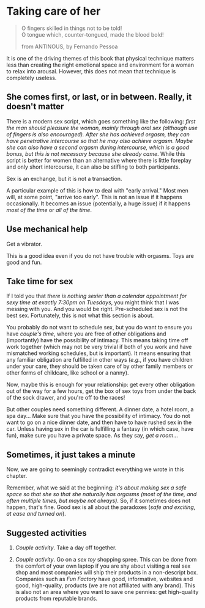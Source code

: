 # Taking care of her

> O fingers skilled in things not to be told!<br />
> O tongue which, counter-tongued, made the blood bold!<br />
>
> from ANTINOUS, by Fernando Pessoa

It is one of the driving themes of this book that physical technique matters
less than creating the right emotional space and environment for a woman to
relax into arousal. However, this does not mean that technique is completely
useless.

## She comes first, or last, or in between. Really, it doesn't matter

There is a modern sex script, which goes something like the following: _first
the man should pleasure the woman, mainly through oral sex (although use of
fingers is also encouraged). After she has achieved orgasm, they can have
penetrative intercourse so that he may also achieve orgasm. Maybe she can also
have a second orgasm during intercourse, which is a good bonus, but this is not
necessary because she already came_. While this script is better for women than
an alternative where there is little foreplay and only short intercourse, it
can also be stifling to both participants.

Sex is an exchange, but it is not a transaction.

A particular example of this is how to deal with "early arrival." Most men
will, at some point, "arrive too early". This is not an issue if it happens
occasionally. It becomes an issue (potentially, a huge issue) if it happens
_most of the time_ or _all of the time_.

## Use mechanical help

Get a vibrator.

This is a good idea even if you do not have trouble with orgasms. Toys are good
and fun.


## Take time for sex

If I told you that _there is nothing sexier than a calendar appointment for
sexy time at exactly 7:30pm on Tuesdays_, you might think that I was messing
with you. And you would be right. Pre-scheduled sex is not the best sex.
Fortunately, this is not what this section is about.

You probably do not want to schedule sex, but you do want to ensure you have
_couple's time_, where you are free of other obligations and (importantly) have
the possibility of intimacy. This means taking time off work together (which
may not be very trivial if both of you work and have mismatched working
schedules, but is important). It means ensuring that any familiar obligation
are fulfilled in other ways (_e.g._, if you have children under your care, they
should be taken care of by other family members or other forms of childcare,
like school or a nanny).

Now, maybe this is enough for your relationship: get every other obligation out
of the way for a few hours, get the box of sex toys from under the back of the
sock drawer, and you're off to the races!

But other couples need something different. A dinner date, a hotel room, a spa
day... Make sure that you have the possibility of intimacy. You do not want to
go on a nice dinner date, and then have to have rushed sex in the car. Unless
having sex in the car is fulfilling a fantasy (in which case, have fun), make
sure you have a private space. As they say, _get a room_...

## Sometimes, it just takes a minute

Now, we are going to seemingly contradict everything we wrote in this chapter.

Remember, what we said at the beginning: _it's about making sex a safe space so
that she so that she naturally has orgasms (most of the time, and often
multiple times, but maybe not always)_. So, if it sometimes does not happen,
that's fine. Good sex is all about the paradoxes (_safe and exciting_, _at ease
and turned on_).

## Suggested activities

1. _Couple activity_. Take a day off together.

2. _Couple activity_. Go on a _sex toy_ shopping spree. This can be done from
   the comfort of your own laptop if you are shy about visiting a real sex shop
   and most companies will ship their products in a non-descript box. Companies
   such as _Fun Factory_ have good, informative, websites and good,
   high-quality, products (we are not affiliated with any brand). This is also
   not an area where you want to save one pennies: get high-quality products
   from reputable brands.

